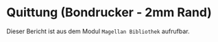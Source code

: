 ﻿# Quittung (Bondrucker - 2mm Rand)

Dieser Bericht ist aus dem Modul `Magellan Bibliothek` aufrufbar.